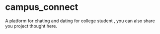 # campus_connect
A platform for chating and dating for college student , you can also share you project thought here.
